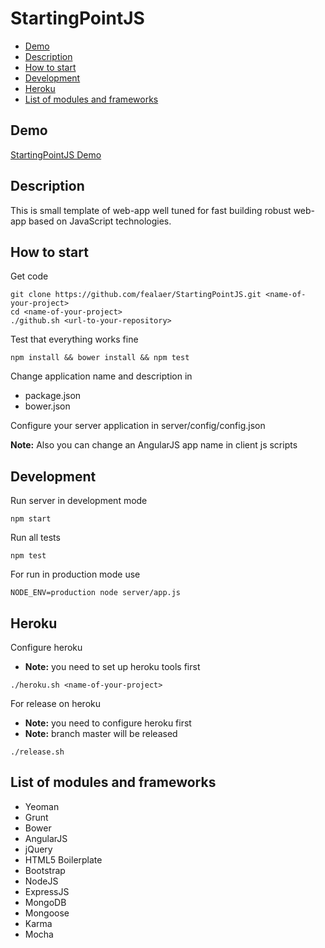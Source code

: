 # StartingPointJS

- [Demo](#demo)
- [Description](#description)
- [How to start](#start)
- [Development](#development)
- [Heroku](#heroku)
- [List of modules and frameworks](#modules)

## Demo
[StartingPointJS Demo](http://startingpointjs.herokuapp.com)

## Description
This is small template of web-app well tuned for fast building robust web-app based on JavaScript technologies.

## How to start

Get code
```shell
git clone https://github.com/fealaer/StartingPointJS.git <name-of-your-project>
cd <name-of-your-project>
./github.sh <url-to-your-repository>
```

Test that everything works fine
```shell
npm install && bower install && npm test
```

Change application name and description in

* package.json
* bower.json

Configure your server application in server/config/config.json

**Note:** Also you can change an AngularJS app name in client js scripts

## Development

Run server in development mode
```shell
npm start
```

Run all tests
```shell
npm test
```

For run in production mode use
```shell
NODE_ENV=production node server/app.js
```

## Heroku

Configure heroku

* **Note:** you need to set up heroku tools first

```shell
./heroku.sh <name-of-your-project>
```
For release on heroku

* **Note:** you need to configure heroku first
* **Note:** branch master will be released

```shell
./release.sh
```

## List of modules and frameworks

* Yeoman
* Grunt
* Bower
* AngularJS
* jQuery
* HTML5 Boilerplate
* Bootstrap
* NodeJS
* ExpressJS
* MongoDB
* Mongoose
* Karma
* Mocha